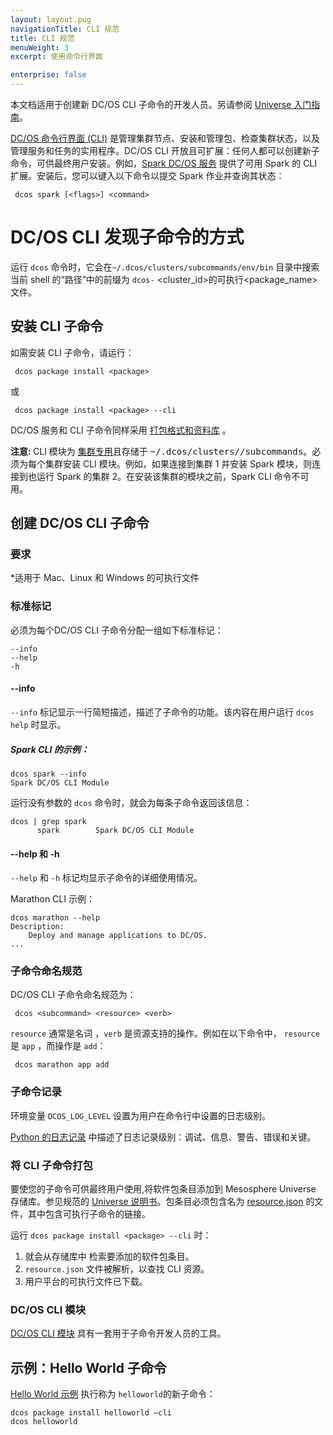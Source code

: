 ```yaml
---
layout: layout.pug
navigationTitle: CLI 规范
title: CLI 规范 
menuWeight: 3
excerpt: 使用命令行界面

enterprise: false
---
```

本文档适用于创建新 DC/OS CLI 子命令的开发人员。另请参阅 [Universe 入门指南][1]。

[DC/OS 命令行界面 (CLI)](/cn/1.11/cli/) 是管理集群节点、安装和管理包、检查集群状态，以及管理服务和任务的实用程序。DC/OS CLI 开放且可扩展：任何人都可以创建新子命令，可供最终用户安装。例如，[Spark DC/OS 服务][2] 提供了可用 Spark 的 CLI 扩展。安装后，您可以键入以下命令以提交 Spark 作业并查询其状态：
```
 dcos spark [<flags>] <command>
```

# DC/OS CLI 发现子命令的方式

运行 `dcos` 命令时，它会在`~/.dcos/clusters/subcommands/env/bin` 目录中搜索当前 shell 的“路径”中的前缀为 `dcos-` <cluster_id>的可执行<package_name>文件。

## 安装 CLI 子命令

如需安装 CLI 子命令，请运行：
```
 dcos package install <package>
```

或
```
 dcos package install <package> --cli
```

DC/OS 服务和 CLI 子命令同样采用 [打包格式和资料库][11] 。

<p class="message--note"><strong>注意: </strong>CLI 模块为 <a href="/cn/1.11/administering-clusters/multiple-clusters/">集群专用</a>且存储于 <tt>~/.dcos/clusters/<cluster_id>/subcommands</tt>。必须为每个集群安装 CLI 模块。例如，如果连接到集群 1 并安装 Spark 模块，则连接到也运行 Spark 的集群 2。在安装该集群的模块之前，Spark CLI 命令不可用。</p>

## 创建 DC/OS CLI 子命令

### 要求

*适用于 Mac、Linux 和 Windows 的可执行文件

### 标准标记
必须为每个DC/OS CLI 子命令分配一组如下标准标记：

```
--info
--help
-h
```

#### --info
`--info` 标记显示一行简短描述，描述了子命令的功能。该内容在用户运行 `dcos help` 时显示。


##### Spark CLI 的示例：

```
dcos spark --info
Spark DC/OS CLI Module
```

运行没有参数的 `dcos` 命令时，就会为每条子命令返回该信息：

```
dcos | grep spark
      spark        Spark DC/OS CLI Module
```

#### --help 和 -h
`--help` 和 `-h` 标记均显示子命令的详细使用情况。

Marathon CLI 示例：

```
dcos marathon --help
Description:
    Deploy and manage applications to DC/OS.
...
```

### 子命令命名规范
DC/OS CLI 子命令命名规范为：
```
 dcos <subcommand> <resource> <verb>
 ```

`resource` 通常是名词 ，`verb` 是资源支持的操作。例如在以下命令中， `resource` 是 `app` ，而操作是 `add`：
```
 dcos marathon app add
 ```

### 子命令记录
环境变量 `DCOS_LOG_LEVEL` 设置为用户在命令行中设置的日志级别。

[Python 的日志记录][7] 中描述了日志记录级别：调试、信息、警告、错误和关键。

### 将 CLI 子命令打包

要使您的子命令可供最终用户使用,将软件包条目添加到 Mesosphere Universe 存储库。参见规范的 [Universe 说明书][9]。包条目必须包含名为 [resource.json][10] 的文件，其中包含可执行子命令的链接。

运行 `dcos package install <package> --cli` 时：

1. 就会从存储库中 <package> 检索要添加的软件包条目。
2. `resource.json` 文件被解析，以查找 CLI 资源。
3. 用户平台的可执行文件已下载。

### DC/OS CLI 模块

[DC/OS CLI 模块][8] 具有一套用于子命令开发人员的工具。


## 示例：Hello World 子命令

[Hello World 示例][3] 执行称为 `helloworld`的新子命令：

    dcos package install helloworld –cli
    dcos helloworld


[1]: https://github.com/mesosphere/universe/blob/version-3.x/docs/tutorial/GetStarted.md
[2]: https://github.com/mesosphere/spark-build
[3]: https://github.com/mesosphere/dcos-helloworld
[7]: https://docs.python.org/2/howto/logging.html#when-to-use-logging
[8]: https://github.com/dcos/dcos-cli
[9]: https://github.com/mesosphere/universe/blob/version-3.x/README.md
[10]: https://github.com/mesosphere/universe/blob/version-3.x/README.md#resourcejson
[11]: https://github.com/mesosphere/universe/blob/version-3.x/README.md
